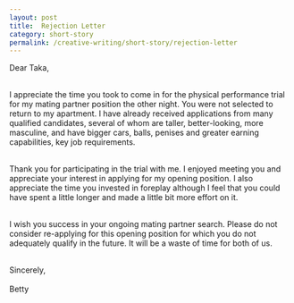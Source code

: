 ```yaml
---
layout: post
title:  Rejection Letter
category: short-story
permalink: /creative-writing/short-story/rejection-letter
---
```


Dear Taka,
<br /><br />

I appreciate the time you took to come in for the physical performance trial for my mating partner position the other night. You were not selected to return to my apartment. I have already received applications from many qualified candidates, several of whom are taller, better-looking, more masculine, and have bigger cars, balls, penises and greater earning capabilities, key job requirements.
<br /><br />

Thank you for participating in the trial with me. I enjoyed meeting you and appreciate your interest in applying for my opening position. I also appreciate the time you invested in foreplay although I feel that you could have spent a little longer and made a little bit more effort on it.
<br /><br />

I wish you success in your ongoing mating partner search. Please do not consider re-applying for this opening position for which you do not adequately qualify in the future. It will be a waste of time for both of us.
<br /><br />

Sincerely,
<br /><br />
Betty
